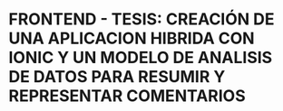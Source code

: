 # FRONTEND - TESIS: CREACIÓN DE UNA APLICACION HIBRIDA CON IONIC Y UN MODELO DE ANALISIS DE DATOS PARA RESUMIR Y REPRESENTAR COMENTARIOS
